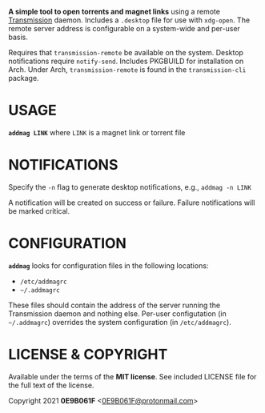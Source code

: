**A simple tool to open torrents and magnet links** using a remote
[Transmission](https://github.com/transmission/transmission) daemon. Includes
a `.desktop` file for use with `xdg-open`. The remote server address is
configurable on a system-wide and per-user basis.

Requires that `transmission-remote` be available on the system. Desktop
notifications require `notify-send`. Includes PKGBUILD for installation on Arch.
Under Arch, `transmission-remote` is found in the `transmission-cli` package.

# USAGE

**`addmag LINK`** where `LINK` is a magnet link or torrent file

# NOTIFICATIONS

Specify the `-n` flag to generate desktop notifications, e.g., `addmag -n LINK`

A notification will be created on success or failure. Failure notifications will
be marked critical.

# CONFIGURATION

**`addmag`** looks for configuration files in the following locations:

* `/etc/addmagrc`
* `~/.addmagrc`

These files should contain the address of the server running the Transmission
daemon and nothing else. Per-user configutation (in `~/.addmagrc`) overrides
the system configuration (in `/etc/addmagrc`).

# LICENSE & COPYRIGHT

Available under the terms of the **MIT license**. See included LICENSE file for
the full text of the license.

Copyright 2021 **0E9B061F** <<0E9B061F@protonmail.com>>
